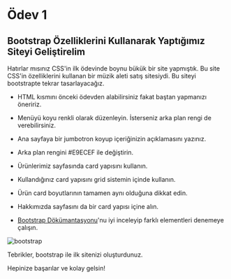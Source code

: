 # Ödev 1

## Bootstrap Özelliklerini Kullanarak Yaptığımız Siteyi Geliştirelim

Hatırlar mısınız CSS'in ilk ödevinde boynu bükük bir site yapmıştık. Bu site CSS'in özelliklerini kullanan bir müzik aleti satış sitesiydi. Bu siteyi bootstrapte tekrar tasarlayacağız.

- HTML kısmını önceki ödevden alabilirsiniz fakat baştan yapmanızı öneririz.

- Menüyü koyu renkli olarak düzenleyin. İsterseniz arka plan rengi de verebilirsiniz.

- Ana sayfaya bir jumbotron koyup içeriğinizin açıklamasını yazınız.

- Arka plan rengini #E9ECEF ile değiştirin.

- Ürünlerimiz sayfasında card yapısını kullanın.

- Kullandığınız card yapısını grid sistemin içinde kullanın.

- Ürün card boyutlarının tamamen aynı olduğuna dikkat edin.

- Hakkımızda sayfasını da bir card yapısı içine alın.

- [Bootstrap Dökümantasyonu](https://getbootstrap.com/docs/4.5/getting-started/introduction/)'nu iyi inceleyip farklı elementleri denemeye çalışın.

![bootstrap](figures/bootstrap.gif)

Tebrikler, bootstrap ile ilk sitenizi oluşturdunuz.

Hepinize başarılar ve kolay gelsin!